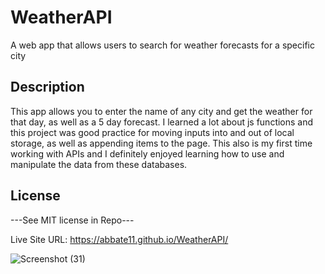 # WeatherAPI
A web app that allows users to search for weather forecasts for a specific city


## Description 
This app allows you to enter the name of any city and get the weather for that day, as well as a 5 day forecast. I learned a lot about js functions and this project was good practice for moving inputs into and out of local storage, as well as appending items to the page. This also is my first time working with APIs and I definitely enjoyed learning how to use and manipulate the data from these databases. 

## License 
---See MIT license in Repo---

Live Site URL: https://abbate11.github.io/WeatherAPI/

![Screenshot (31)](https://github.com/Abbate11/WeatherAPI/assets/163916459/b77a9891-4614-4664-b0ad-5c54e154b420)
